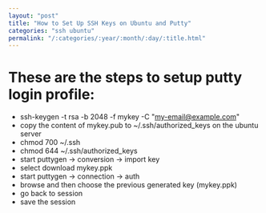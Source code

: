 ```yaml
---
layout: "post"
title: "How to Set Up SSH Keys on Ubuntu and Putty"
categories: "ssh ubuntu"
permalink: "/:categories/:year/:month/:day/:title.html"
---
```


These are the steps to setup putty login profile:
=================================================
- ssh-keygen -t rsa -b 2048 -f mykey -C "my-email@example.com"
- copy the content of mykey.pub to ~/.ssh/authorized_keys on the ubuntu server
- chmod 700 ~/.ssh
- chmod 644 ~/.ssh/authorized_keys
- start puttygen -> conversion -> import key
- select download mykey.ppk
- start puttygen -> connection -> auth
- browse and then choose the previous generated key (mykey.ppk)
- go back to session
- save the session
